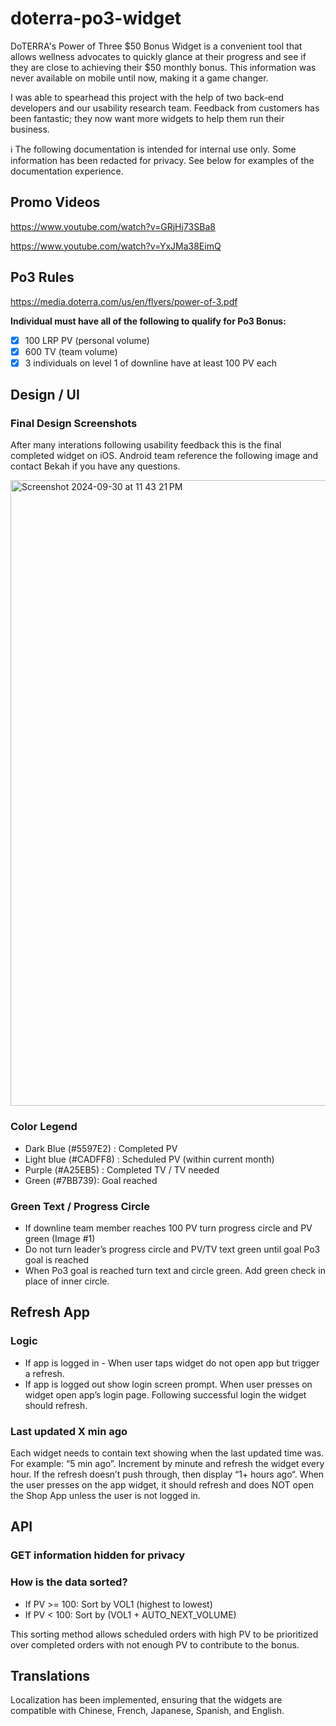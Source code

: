 # doterra-po3-widget
DoTERRA's Power of Three $50 Bonus Widget is a convenient tool that allows wellness advocates to quickly glance at their progress and see if they are close to achieving their $50 monthly bonus. This information was never available on mobile until now, making it a game changer.

I was able to spearhead this project with the help of two back-end developers and our usability research team. Feedback from customers has been fantastic; they now want more widgets to help them run their business.

ℹ️ The following documentation is intended for internal use only. Some information has been redacted for privacy. See below for examples of the documentation experience.
## Promo Videos

https://www.youtube.com/watch?v=GRjHj73SBa8

https://www.youtube.com/watch?v=YxJMa38EimQ

## Po3 Rules
https://media.doterra.com/us/en/flyers/power-of-3.pdf

__Individual must have all of the following to qualify for Po3 Bonus:__
- [x] 100 LRP PV (personal volume)
- [x] 600 TV (team volume)
- [x] 3 individuals on level 1 of downline have at least 100 PV each

## Design / UI
### Final Design Screenshots

After many interations following usability feedback this is the final completed widget on iOS. Android team reference the following image and contact Bekah if you have any questions. 

<img width="1001" alt="Screenshot 2024-09-30 at 11 43 21 PM" src="https://github.com/user-attachments/assets/908573c2-7ea5-45fd-ae2b-62e59bc47d03">

### Color Legend
* Dark Blue (#5597E2) : Completed PV 
* Light blue (#CADFF8) : Scheduled PV (within current month)
* Purple (#A25EB5) : Completed TV / TV needed
* Green (#7BB739): Goal reached 

### Green Text / Progress Circle
* If downline team member reaches 100 PV turn progress circle and PV green (Image #1)
* Do not turn leader’s progress circle and PV/TV text green until goal Po3 goal is reached 
* When Po3 goal is reached turn text and circle green. Add green check in place of inner circle. 

## Refresh App
### Logic 
* If app is logged in - When user taps widget do not open app but trigger a refresh.
* If app is logged out show login screen prompt. When user presses on widget open app’s login page. Following successful login the widget should refresh.
### Last updated X min ago
Each widget needs to contain text showing when the last updated time was. For example: “5 min ago”. Increment by minute and refresh the widget every hour. If the refresh doesn’t push through, then display “1+ hours ago“.  When the user presses on the app widget, it should refresh and does NOT open the Shop App unless the user is not logged in. 

## API
### GET information hidden for privacy
### How is the data sorted?
* If PV >= 100: Sort by VOL1 (highest to lowest)
* If PV < 100: Sort by (VOL1 + AUTO_NEXT_VOLUME)

This sorting method allows scheduled orders with high PV to be prioritized over completed orders with not enough PV to contribute to the bonus. 
## Translations 
Localization has been implemented, ensuring that the widgets are compatible with Chinese, French, Japanese, Spanish, and English.
